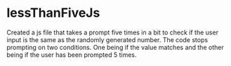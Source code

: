 # lessThanFiveJs
 Created a js file that takes a prompt five times in a bit to check if the user input is the same as the randomly generated number. The code stops prompting on two conditions. One being if the value matches and the other being if the user has been prompted 5 times.
